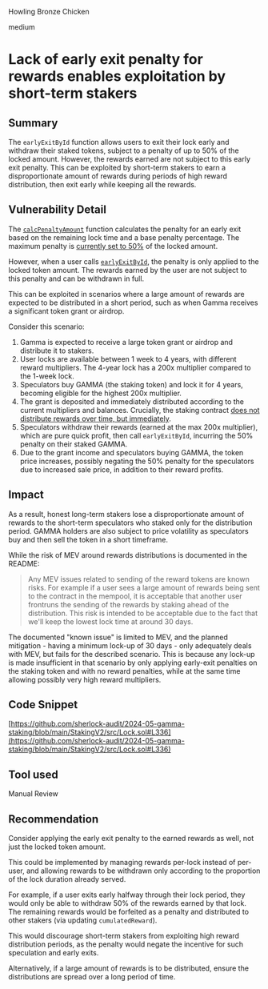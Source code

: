 Howling Bronze Chicken

medium

# Lack of early exit penalty for rewards enables exploitation by short-term stakers

## Summary

The `earlyExitById` function allows users to exit their lock early and withdraw their staked tokens, subject to a penalty of up to 50% of the locked amount. However, the rewards earned are not subject to this early exit penalty. This can be exploited by short-term stakers to earn a disproportionate amount of rewards during periods of high reward distribution, then exit early while keeping all the rewards.

## Vulnerability Detail

The [`calcPenaltyAmount`](https://github.com/sherlock-audit/2024-05-gamma-staking/blob/main/StakingV2/src/Lock.sol#L569-L586) function calculates the penalty for an early exit based on the remaining lock time and a base penalty percentage. The maximum penalty is [currently set to 50%](https://github.com/sherlock-audit/2024-05-gamma-staking/blob/main/StakingV2/src/Lock.sol#L30-L31) of the locked amount.

However, when a user calls [`earlyExitById`](https://github.com/sherlock-audit/2024-05-gamma-staking/blob/main/StakingV2/src/Lock.sol#L336), the penalty is only applied to the locked token amount. The rewards earned by the user are not subject to this penalty and can be withdrawn in full.

This can be exploited in scenarios where a large amount of rewards are expected to be distributed in a short period, such as when Gamma receives a significant token grant or airdrop.

Consider this scenario:

1. Gamma is expected to receive a large token grant or airdrop and distribute it to stakers.
2. User locks are available between 1 week to 4 years, with different reward multipliers. The 4-year lock has a 200x multiplier compared to the 1-week lock.
3. Speculators buy GAMMA (the staking token) and lock it for 4 years, becoming eligible for the highest 200x multiplier.
4. The grant is deposited and immediately distributed according to the current multipliers and balances. Crucially, the staking contract [does not distribute rewards over time, but immediately](https://github.com/sherlock-audit/2024-05-gamma-staking/blob/main/StakingV2/src/Lock.sol#L461).
5. Speculators withdraw their rewards (earned at the max 200x multiplier), which are pure quick profit, then call `earlyExitById`, incurring the 50% penalty on their staked GAMMA.
6. Due to the grant income and speculators buying GAMMA, the token price increases, possibly negating the 50% penalty for the speculators due to increased sale price, in addition to their reward profits.

## Impact


As a result, honest long-term stakers lose a disproportionate amount of rewards to the short-term speculators who staked only for the distribution period. GAMMA holders are also subject to price volatility as speculators buy and then sell the token in a short timeframe. 

While the risk of MEV around rewards distributions is documented in the README:

> Any MEV issues related to sending of the reward tokens are known risks. For example if a user sees a large amount of rewards being sent to the contract in the mempool, it is acceptable that another user frontruns the sending of the rewards by staking ahead of the distribution. This risk is intended to be acceptable due to the fact that we'll keep the lowest lock time at around 30 days.


The documented "known issue" is limited to MEV, and the planned mitigation - having a minimum lock-up of 30 days - only adequately deals with MEV, but fails for the described scenario. This is because any lock-up is made insufficient in that scenario by only applying early-exit penalties on the staking token and with no reward penalties, while at the same time allowing possibly very high reward multipliers.

## Code Snippet

[https://github.com/sherlock-audit/2024-05-gamma-staking/blob/main/StakingV2/src/Lock.sol#L336](https://github.com/sherlock-audit/2024-05-gamma-staking/blob/main/StakingV2/src/Lock.sol#L336)

## Tool used

Manual Review

## Recommendation

Consider applying the early exit penalty to the earned rewards as well, not just the locked token amount.

This could be implemented by managing rewards per-lock instead of per-user, and allowing rewards to be withdrawn only according to the proportion of the lock duration already served.

For example, if a user exits early halfway through their lock period, they would only be able to withdraw 50% of the rewards earned by that lock. The remaining rewards would be forfeited as a penalty and distributed to other stakers (via updating `cumulatedReward`).

This would discourage short-term stakers from exploiting high reward distribution periods, as the penalty would negate the incentive for such speculation and early exits.


Alternatively, if a large amount of rewards is to be distributed, ensure the distributions are spread over a long period of time.